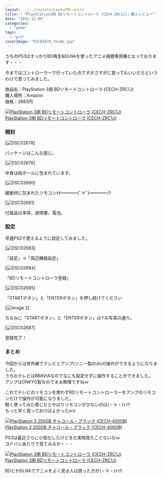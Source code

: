 ```yaml
---
layout: ../../layouts/LayoutMd.astro
title: "「PlayStation3用 BDリモートコントローラ (CECH-ZRC1J)」購入レビュー"
date: "2012-12-08"
categories: 
  - "game"
tags: 
  - "ps3"
coverImage: "DSC02678_thumb.jpg"
---
```


うちのPS3はすっかりBD再生&DLNAを使ったアニメ視聴専用機となっております・・・

今まではコントローラーで行っていたのですがさすがに買ってもいいだろというわけで買ってみました。

商品名：PlayStation 3用 BDリモートコントローラ (CECH-ZRC1J)  
購入場所：Amazon  
価格：2883円

[![PlayStation 3用 BDリモートコントローラ (CECH-ZRC1J)](/wp/images/41I%2Bsd1KZLL._SL160_.jpg)  
PlayStation 3用 BDリモートコントローラ (CECH-ZRC1J)  
](https://www.amazon.co.jp/exec/obidos/ASIN/B004LQ0B4E/mizuka123-22/ref=nosim)

### 開封

[![DSC02678](/wp/images/DSC02678_thumb.jpg "DSC02678")]

パッケージはこんな感じ。

[![DSC02679](/wp/images/DSC02679_thumb.jpg "DSC02679")]

中身は段ボールに包まれています。

[![DSC02680](/wp/images/DSC02680_thumb.jpg "DSC02680")]

緩衝材に包まれたリモコンｷﾀ━━━━(ﾟ∀ﾟ)━━━━ｯ!!

[![DSC02681](/wp/images/DSC02681_thumb.jpg "DSC02681")]

付属品は本体，説明書，電池。

### 設定

早速PS3で使えるように設定してみました。

[![DSC02683](/wp/images/DSC02683_thumb.jpg "DSC02683")]

「設定」→「周辺機器設定」

[![DSC02684](/wp/images/DSC02684_thumb.jpg "DSC02684")]

「BDリモートコントローラ登録」

[![DSC02685](/wp/images/DSC02685_thumb.jpg "DSC02685")]

「STARTボタン」と「ENTERボタン」を押し続けてください

[![Image 2](/wp/images/Image-2_thumb.png "Image 2")]

ちなみに「STARTボタン」と「ENTERボタン」は↑の写真の通り。

[![DSC02687](/wp/images/DSC02687_thumb.jpg "DSC02687")]

登録完了！

### まとめ

今回からは赤外線でテレビとアンプ(ソニー製のみ)の操作ができるようになりました。  
うちのテレビはBRAVIAなのでなにも設定せずに操作することができました。  
アンプはONKYO製なのでまぁ無理ですねｗ

これでテレビのリモコンを使わずBDリモートコントローラーをアンプのリモコンだけで操作が可能になりました。  
軽く使ってみた感じだとやはりリモコンが少ないのは(・∀・)ｲｲ!!  
もっと早く買っておけばよかったorz

[![PlayStation 3 250GB チャコール・ブラック (CECH-4000B)](/wp/images/411yGTi2-NL._SL160_.jpg)  
PlayStation 3 250GB チャコール・ブラック (CECH-4000B)  
](https://www.amazon.co.jp/exec/obidos/ASIN/B009DD2V2A/mizuka123-22/ref=nosim)

PS3は最近さらに小型化したけどまだ実物見たことないなｗ  
ヨドバシあたりで見てみるか・・・

[![PlayStation 3用 BDリモートコントローラ (CECH-ZRC1J)](/wp/images/41I%2Bsd1KZLL._SL160_.jpg)  
PlayStation 3用 BDリモートコントローラ (CECH-ZRC1J)  
](https://www.amazon.co.jp/exec/obidos/ASIN/B004LQ0B4E/mizuka123-22/ref=nosim)

BDとかDLNAでアニメをよく見る人は買った方が(・∀・)ｲｲ!!
